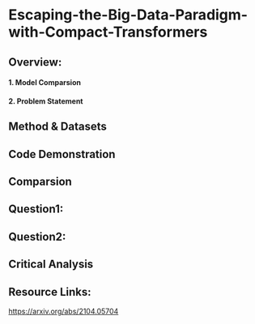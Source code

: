 # Escaping-the-Big-Data-Paradigm-with-Compact-Transformers

## Overview:
#### 1. Model Comparsion

#### 2. Problem Statement

## Method & Datasets

## Code Demonstration

## Comparsion

## Question1:

## Question2:

## Critical Analysis








## Resource Links:
https://arxiv.org/abs/2104.05704
